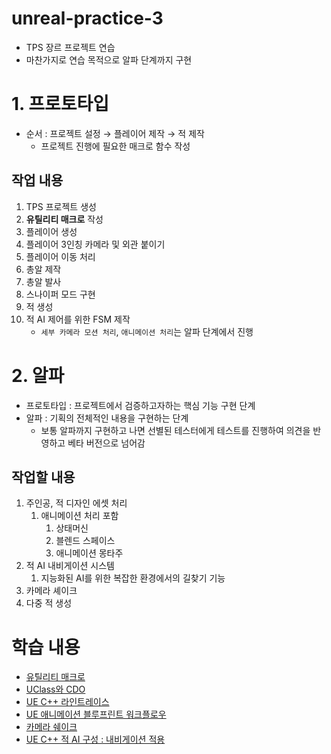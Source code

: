 # unreal-practice-3
* TPS 장르 프로젝트 연습
* 마찬가지로 연습 목적으로 알파 단계까지 구현

# 1. 프로토타입
- 순서 : 프로젝트 설정 → 플레이어 제작 → 적 제작
    - 프로젝트 진행에 필요한 매크로 함수 작성
## 작업 내용
1. TPS 프로젝트 생성
2. **유틸리티 매크로** 작성
3. 플레이어 생성
4. 플레이어 3인칭 카메라 및 외관 붙이기
5. 플레이어 이동 처리
6. 총알 제작
7. 총알 발사
8. 스나이퍼 모드 구현
9. 적 생성
10. 적 AI 제어를 위한 FSM 제작
    *  `세부 카메라 모션 처리`, `애니메이션 처리`는 알파 단계에서 진행
# 2. 알파
- 프로토타입 : 프로젝트에서 검증하고자하는 핵심 기능 구현 단계
- 알파 : 기획의 전체적인 내용을 구현하는 단계
    - 보통 알파까지 구현하고 나면 선별된 테스터에게 테스트를 진행하여 의견을 반영하고
    베타 버전으로 넘어감
## 작업할 내용
1. 주인공, 적 디자인 에셋 처리
    1. 애니메이션 처리 포함
        1. 상태머신
        2. 블렌드 스페이스
        3. 애니메이션 몽타주
2. 적 AI 내비게이션 시스템
    1. 지능화된 AI를 위한 복잡한 환경에서의 길찾기 기능
3. 카메라 셰이크
4. 다중 적 생성

# 학습 내용
* [유틸리티 매크로](https://defiant-scilla-378.notion.site/1f003e1dfb178034aeb8eb602da3e5e3?pvs=74)
* [UClass와 CDO](https://defiant-scilla-378.notion.site/UClass-CDO-Class-Default-Object-1f003e1dfb1780ea889ef82ea3a1c2f7)
* [UE C++ 라인트레이스](https://defiant-scilla-378.notion.site/UE-C-1e403e1dfb17801d8767fc46ab07b2e6)
* [UE 애니메이션 블루프린트 워크플로우](https://defiant-scilla-378.notion.site/UE-1f003e1dfb17800f8fd3d2fa633458f9)
* [카메라 쉐이크](https://defiant-scilla-378.notion.site/1f003e1dfb17803692c8dd4ac3bf1959)
* [UE C++ 적 AI 구성 : 내비게이션 적용](https://defiant-scilla-378.notion.site/UE-C-AI-1f003e1dfb1780af9c3dc6d086e22be7)
